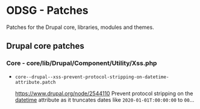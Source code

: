 ODSG - Patches
==============

Patches for the Drupal core, libraries, modules and themes.


Drupal core patches
-------------------

###  Core - core/lib/Drupal/Component/Utility/Xss.php

- `core--drupal--xss-prevent-protocol-stripping-on-datetime-attribute.patch`

  https://www.drupal.org/node/2544110
  Prevent protocol stripping on the [datetime](https://developer.mozilla.org/en-US/docs/Web/HTML/Element/time)
  attribute as it truncates dates like `2020-01-01T:00:00:00` to `00`...
